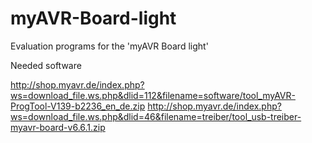 myAVR-Board-light
=================

Evaluation programs for the 'myAVR Board light'

Needed software

http://shop.myavr.de/index.php?ws=download_file.ws.php&dlid=112&filename=software/tool_myAVR-ProgTool-V139-b2236_en_de.zip
http://shop.myavr.de/index.php?ws=download_file.ws.php&dlid=46&filename=treiber/tool_usb-treiber-myavr-board-v6.6.1.zip
